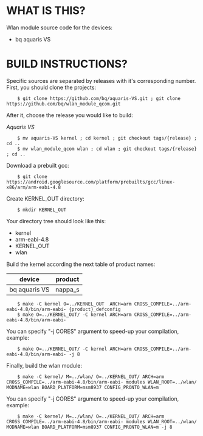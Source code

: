 WHAT IS THIS?
=============

Wlan module source code for the devices:
* bq aquaris VS


BUILD INSTRUCTIONS?
===================

Specific sources are separated by releases with it's corresponding number. First, you should
clone the projects:

        $ git clone https://github.com/bq/aquaris-VS.git ; git clone https://github.com/bq/wlan_module_qcom.git

After it, choose the release you would like to build:

*Aquaris VS*

        $ mv aquaris-VS kernel ; cd kernel ; git checkout tags/{release} ; cd ..
        $ mv wlan_module_qcom wlan ; cd wlan ; git checkout tags/{release} ; cd ..

Download a prebuilt gcc:

        $ git clone https://android.googlesource.com/platform/prebuilts/gcc/linux-x86/arm/arm-eabi-4.8

Create KERNEL_OUT directory:

        $ mkdir KERNEL_OUT

Your directory tree should look like this:
* kernel
* arm-eabi-4.8
* KERNEL_OUT
* wlan

Build the kernel according the next table of product names:

| device                    | product                 |
| --------------------------|-------------------------|
| bq aquaris VS             | nappa_s                 |


        $ make -C kernel O=../KERNEL_OUT  ARCH=arm CROSS_COMPILE=../arm-eabi-4.8/bin/arm-eabi- {product}_defconfig
        $ make O=../KERNEL_OUT/ -C kernel ARCH=arm CROSS_COMPILE=../arm-eabi-4.8/bin/arm-eabi-

You can specify "-j CORES" argument to speed-up your compilation, example:

        $ make O=../KERNEL_OUT/ -C kernel ARCH=arm CROSS_COMPILE=../arm-eabi-4.8/bin/arm-eabi- -j 8

Finally, build the wlan module:

        $ make -C kernel/ M=../wlan/ O=../KERNEL_OUT/ ARCH=arm CROSS_COMPILE=../arm-eabi-4.8/bin/arm-eabi- modules WLAN_ROOT=../wlan/ MODNAME=wlan BOARD_PLATFORM=msm8937 CONFIG_PRONTO_WLAN=m

You can specify "-j CORES" argument to speed-up your compilation, example:

        $ make -C kernel/ M=../wlan/ O=../KERNEL_OUT/ ARCH=arm CROSS_COMPILE=../arm-eabi-4.8/bin/arm-eabi- modules WLAN_ROOT=../wlan/ MODNAME=wlan BOARD_PLATFORM=msm8937 CONFIG_PRONTO_WLAN=m -j 8

